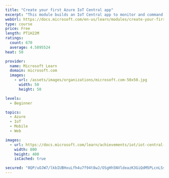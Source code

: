 ```yaml
---
title: "Create your first Azure IoT Central app"
excerpt: "This module builds an IoT Central app to monitor and command a refrigerated truck. The first unit creates the app, the second unit defines a device template for a refrigerated truck. Then, create a programming project, add code to simulate a truck, and communicate with your IoT Central app. The truck is monitored through a custom dashboard."
webUrl: https://docs.microsoft.com/en-us/learn/modules/create-your-first-iot-central-app/
type: course
price: Free
length: PT1H22M
ratings:
  count: 670
  average: 4.5895524
heat: 50

provider:
  name: Microsoft Learn
  domain: microsoft.com
  images:
    - url: /assets/images/organizations/microsoft.com-50x50.jpg
      width: 50
      height: 50

levels:
  - Beginner

topics:
  - Azure
  - IoT
  - Mobile
  - Web

images:
  - url: https://docs.microsoft.com/learn/achievements/iot/iot-central-refrigerated-truck-module-social.png
    width: 800
    height: 400
    isCached: true

secured: "0QP/uOJW7/lkbIUBHxuLfh4u7f94t8wJ/OSgHh5NVldeazK3GiQdM5PLcnLSs1in/2OG7anugOU1oRwcoQRpfmlTb3t9lg6tIPNiXtnCaZRCguAicZNjcR+251j+lygTkNSI2rOzoIZI7C1HnDXVORGTViJZ5WlljoxEPZ6AhYddIpJHusdzlq6RYzVOkYkCeDDHfTi8PqRbbIHCpI3PJvzMVvjqmsAmhD9foii63RuMxkwkMzIcULvoRsWJlgSb2E2jIxRGcVuukwRbcmekC6uQ82qeKxLJa454C+e8AE5+6b40nP0fh/eL4V6GLMqLFJ0b6nuL2RfuknlquZlYS8Rsxvc69iGnyQ7F1wCk6K76K0XoEVZvRql7kRMsSfeTcOkg00Bn0rmalswX9Bo7MJMQqoq0day6AXBzTadbi+A=;5OTDSwfnBmm+dGdcGRK0qA=="
---
```


